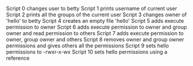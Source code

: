 Script 0 changes user to betty
Script 1 prints username of current user
Script 2 prints all the groups of the current user
Script 3 changes owner of 'hello' to betty
Script 4 creates an empty file 'hello'
Script 5 adds execute permission to owner
Script 6 adds execute permission to owner and group owner and read permission to others
Script 7 adds execute permission to owner, group owner and others
Script 8 removes owner and group owner permissions and gives others all the permissions
Script 9 sets hello permissions to -rwxr-x-wx
Script 10 sets hello permissions using a reference

